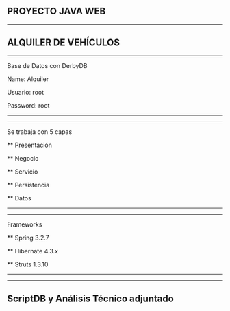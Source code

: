 
PROYECTO JAVA WEB
-----------------
-----------------
ALQUILER DE VEHÍCULOS
------------------------
------------------------
Base de Datos con DerbyDB

Name: Alquiler

Usuario: root

Password: root

------------------------
------------------------

Se trabaja con 5 capas

** Presentación

** Negocio

** Servicio

** Persistencia

** Datos

-----------------------
-----------------------

Frameworks

** Spring 3.2.7

** Hibernate 4.3.x

** Struts 1.3.10


-----------------------
-----------------------
ScriptDB y Análisis Técnico adjuntado
------------------------


